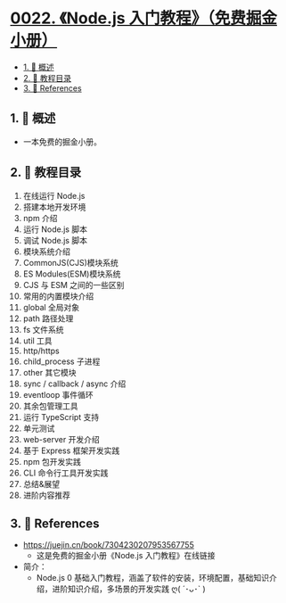 # [0022. 《Node.js 入门教程》（免费掘金小册）](https://github.com/tnotesjs/TNotes.nodejs/tree/main/notes/0022.%20%E3%80%8ANode.js%20%E5%85%A5%E9%97%A8%E6%95%99%E7%A8%8B%E3%80%8B%EF%BC%88%E5%85%8D%E8%B4%B9%E6%8E%98%E9%87%91%E5%B0%8F%E5%86%8C%EF%BC%89)

<!-- region:toc -->

- [1. 📝 概述](#1--概述)
- [2. 📒 教程目录](#2--教程目录)
- [3. 🔗 References](#3--references)

<!-- endregion:toc -->

## 1. 📝 概述

- 一本免费的掘金小册。

## 2. 📒 教程目录

1. 在线运行 Node.js
2. 搭建本地开发环境
3. npm 介绍
4. 运行 Node.js 脚本
5. 调试 Node.js 脚本
6. 模块系统介绍
7. CommonJS(CJS)模块系统
8. ES Modules(ESM)模块系统
9. CJS 与 ESM 之间的一些区别
10. 常用的内置模块介绍
11. global 全局对象
12. path 路径处理
13. fs 文件系统
14. util 工具
15. http/https
16. child_process 子进程
17. other 其它模块
18. sync / callback / async 介绍
19. eventloop 事件循环
20. 其余包管理工具
21. 运行 TypeScript 支持
22. 单元测试
23. web-server 开发介绍
24. 基于 Express 框架开发实践
25. npm 包开发实践
26. CLI 命令行工具开发实践
27. 总结&展望
28. 进阶内容推荐

## 3. 🔗 References

- https://juejin.cn/book/7304230207953567755
  - 这是免费的掘金小册《Node.js 入门教程》在线链接
- 简介：
  - Node.js 0 基础入门教程，涵盖了软件的安装，环境配置，基础知识介绍，进阶知识介绍，多场景的开发实践 ღ( ´･ᴗ･` )

